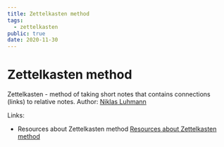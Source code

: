 ```yaml
---
title: Zettelkasten method
tags:
  - zettelkasten
public: true
date: 2020-11-30
---
```


# Zettelkasten method

Zettelkasten - method of taking short notes that contains connections (links) to relative notes. Author: [Niklas Luhmann](https://en.wikipedia.org/wiki/Niklas_Luhmann)

Links:

* Resources about Zettelkasten method [Resources about Zettelkasten method](Resources%20about%20Zettelkasten%20method.md)
